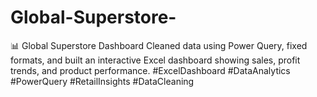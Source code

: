 # Global-Superstore-
📊 Global Superstore Dashboard Cleaned data using Power Query, fixed formats, and built an interactive Excel dashboard showing sales, profit trends, and product performance.  #ExcelDashboard #DataAnalytics #PowerQuery #RetailInsights #DataCleaning

